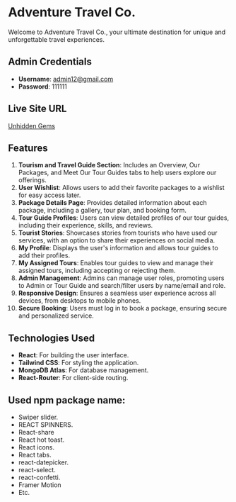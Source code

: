 # Adventure Travel Co.

Welcome to Adventure Travel Co., your ultimate destination for unique and unforgettable travel experiences.

## Admin Credentials
- **Username**: admin12@gmail.com
- **Password**: 111111

## Live Site URL
[Unhidden Gems](https://touristguide-2ce57.web.app/)

## Features

1. **Tourism and Travel Guide Section**: Includes an Overview, Our Packages, and Meet Our Tour Guides tabs to help users explore our offerings.
2. **User Wishlist**: Allows users to add their favorite packages to a wishlist for easy access later.
3. **Package Details Page**: Provides detailed information about each package, including a gallery, tour plan, and booking form.
4. **Tour Guide Profiles**: Users can view detailed profiles of our tour guides, including their experience, skills, and reviews.
5. **Tourist Stories**: Showcases stories from tourists who have used our services, with an option to share their experiences on social media.
6. **My Profile**: Displays the user's information and allows tour guides to add their profiles.
7. **My Assigned Tours**: Enables tour guides to view and manage their assigned tours, including accepting or rejecting them.
8. **Admin Management**: Admins can manage user roles, promoting users to Admin or Tour Guide and search/filter users by name/email and role.
9. **Responsive Design**: Ensures a seamless user experience across all devices, from desktops to mobile phones.
10. **Secure Booking**: Users must log in to book a package, ensuring secure and personalized service.

## Technologies Used

- **React**: For building the user interface.
- **Tailwind CSS**: For styling the application.
- **MongoDB Atlas**: For database management.
- **React-Router**: For client-side routing.

## Used npm package name:
 * Swiper slider.
 * REACT SPINNERS.
 * React-share
 * React hot toast.
 * React icons.
 * React tabs.
 * react-datepicker.
 * react-select.
 * react-confetti.
 * Framer Motion
 * Etc.
